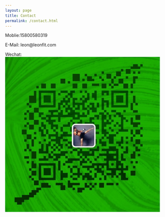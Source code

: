 ```yaml
---
layout: page
title: Contact
permalink: /contact.html
---
```


<div class="lead">

<p>
Moblie:15800580319
</p>

<p>
E-Mail: leon@leonfit.com
</p>

<p>
Wechat:<br/>
<img src="img/wechat.jpg" alt="wechat qr" />
</p>

</div>
